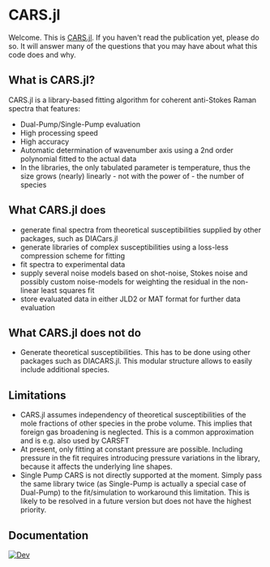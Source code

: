 # CARS.jl
Welcome. This is [CARS.jl](https://github.com/tudarsm/cars.jl).
If you haven't read the publication yet, please do so. It will answer many of the questions that you may have about what this code does and why.

## What is CARS.jl?
CARS.jl is a library-based fitting algorithm for coherent anti-Stokes Raman spectra that features:
- Dual-Pump/Single-Pump evaluation
- High processing speed
- High accuracy
- Automatic determination of wavenumber axis using a 2nd order polynomial fitted to the actual data
- In the libraries, the only tabulated parameter is temperature, thus the size grows (nearly) linearly - not with the power of - the number of species


## What CARS.jl does
- generate final spectra from theoretical susceptibilities supplied by other packages, such as DIACars.jl
- generate libraries of complex susceptibilities using a loss-less compression scheme for fitting
- fit spectra to experimental data
- supply several noise models based on shot-noise, Stokes noise and possibly custom noise-models for weighting the residual in the non-linear least squares fit
- store evaluated data in either JLD2 or MAT format for further data evaluation

## What CARS.jl does not do
- Generate theoretical susceptibilities. This has to be done using other packages such as DIACARS.jl. This modular structure allows to easily include additional species.

## Limitations
- CARS.jl assumes independency of theoretical susceptibilities of the mole fractions of other species in the probe volume. This implies that foreign gas broadening is neglected. This is a common approximation and is e.g. also used by CARSFT
- At present, only fitting at constant pressure are possible. Including pressure in the fit requires introducing pressure variations in the library, because it affects the underlying line shapes.
- Single Pump CARS is not directly supported at the moment. Simply pass the same library twice (as Single-Pump is actually a special case of Dual-Pump) to the fit/simulation to workaround this limitation. This is likely to be resolved in a future version but does not have the highest priority.

## Documentation
[![Dev](https://img.shields.io/badge/docs-dev-blue.svg)](https://tudarsm.github.io/CARS.jl/stable/)